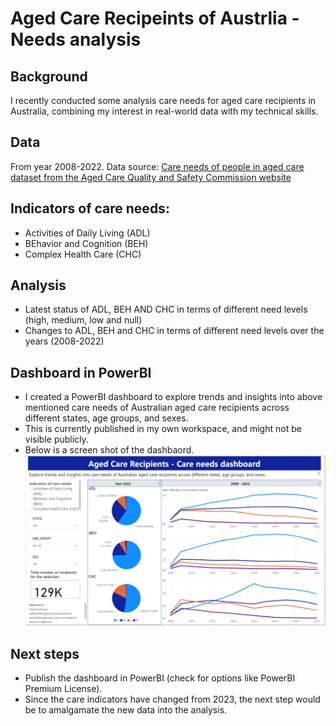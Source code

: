 # Aged Care Recipeints of Austrlia - Needs analysis

## Background
I recently conducted some analysis care needs for aged care recipients in Australia, combining my interest in real-world data with my technical skills.

## Data
From year 2008-2022.
Data source: [Care needs of people in aged care dataset from the Aged Care Quality and Safety Commission website](https://www.gen-agedcaredata.gov.au/resources/access-data/2024/august/gen-data-care-needs-of-people-in-aged-care)

## Indicators of care needs:
- Activities of Daily Living (ADL)
- BEhavior and Cognition (BEH)
- Complex Health Care (CHC)

## Analysis
- Latest status of ADL, BEH AND CHC in terms of different need levels (high, medium, low and null)
- Changes to ADL, BEH and CHC in terms of different need levels over the years (2008-2022) 

## Dashboard in PowerBI
- I created a PowerBI dashboard to explore trends and insights into above mentioned care needs of Australian aged care recipients across different states, age groups, and sexes.
- This is currently published in my own workspace, and might not be visible publicly.
- Below is a screen shot of the dashbaord. 
![Dashboard](dashboard.png)

## Next steps
- Publish the dashboard in PowerBI (check for options like PowerBI Premium License). 
- Since the care indicators have changed from 2023, the next step would be to amalgamate the new data into the analysis. 
